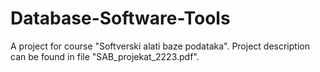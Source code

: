 # Database-Software-Tools
A project for course "Softverski alati baze podataka". Project description can be found in file "SAB_projekat_2223.pdf".
